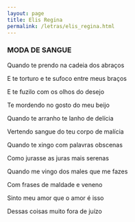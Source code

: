 ```yaml
---
layout: page
title: Elis Regina
permalink: /letras/elis_regina.html
---
```


### MODA DE SANGUE

Quando te prendo na cadeia dos abraços

E te torturo e te sufoco entre meus braços

E te fuzilo com os olhos do desejo

Te mordendo no gosto do meu beijo

Quando te arranho te lanho de delícia

Vertendo sangue do teu corpo de malícia

Quando te xingo com palavras obscenas

Como jurasse as juras mais serenas

Quando me vingo dos males que me fazes

Com frases de maldade e veneno

Sinto meu amor que o amor é isso

Dessas coisas muito fora de juízo